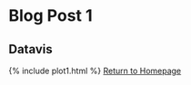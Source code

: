 # Blog Post 1
## Datavis
{% include plot1.html %}
[Return to Homepage](https://abinojha.github.io/DataVis/)
